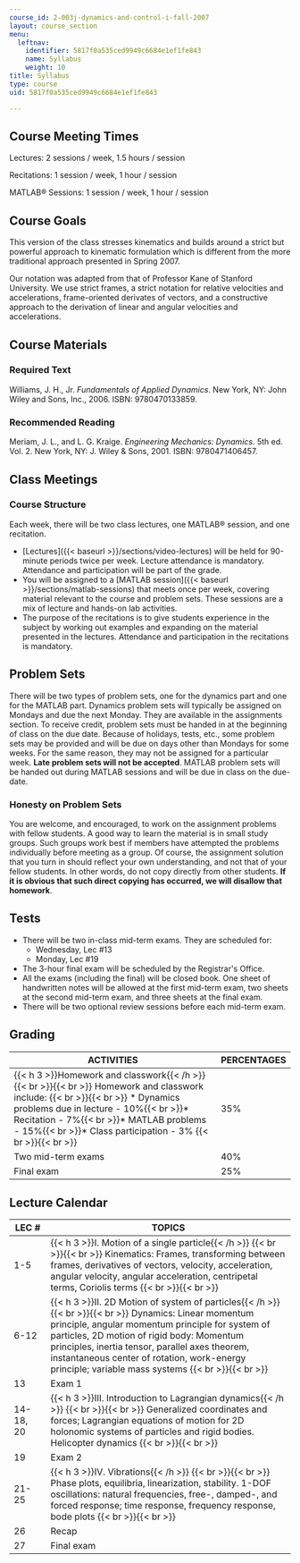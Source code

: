 ```yaml
---
course_id: 2-003j-dynamics-and-control-i-fall-2007
layout: course_section
menu:
  leftnav:
    identifier: 5817f0a535ced9949c6684e1ef1fe843
    name: Syllabus
    weight: 10
title: Syllabus
type: course
uid: 5817f0a535ced9949c6684e1ef1fe843

---
```


Course Meeting Times
--------------------

Lectures: 2 sessions / week, 1.5 hours / session

Recitations: 1 session / week, 1 hour / session

MATLAB® Sessions: 1 session / week, 1 hour / session

Course Goals
------------

This version of the class stresses kinematics and builds around a strict but powerful approach to kinematic formulation which is different from the more traditional approach presented in Spring 2007.

Our notation was adapted from that of Professor Kane of Stanford University. We use strict frames, a strict notation for relative velocities and accelerations, frame-oriented derivates of vectors, and a constructive approach to the derivation of linear and angular velocities and accelerations.

Course Materials
----------------

### Required Text

Williams, J. H., Jr. _Fundamentals of Applied Dynamics_. New York, NY: John Wiley and Sons, Inc., 2006. ISBN: 9780470133859.

### Recommended Reading

Meriam, J. L., and L. G. Kraige. _Engineering Mechanics: Dynamics_. 5th ed. Vol. 2. New York, NY: J. Wiley & Sons, 2001. ISBN: 9780471406457.

Class Meetings
--------------

### Course Structure

Each week, there will be two class lectures, one MATLAB® session, and one recitation.

*   [Lectures]({{< baseurl >}}/sections/video-lectures) will be held for 90-minute periods twice per week. Lecture attendance is mandatory. Attendance and participation will be part of the grade.
*   You will be assigned to a [MATLAB session]({{< baseurl >}}/sections/matlab-sessions) that meets once per week, covering material relevant to the course and problem sets. These sessions are a mix of lecture and hands-on lab activities.
*   The purpose of the recitations is to give students experience in the subject by working out examples and expanding on the material presented in the lectures. Attendance and participation in the recitations is mandatory.

Problem Sets
------------

There will be two types of problem sets, one for the dynamics part and one for the MATLAB part. Dynamics problem sets will typically be assigned on Mondays and due the next Monday. They are available in the assignments section. To receive credit, problem sets must be handed in at the beginning of class on the due date. Because of holidays, tests, etc., some problem sets may be provided and will be due on days other than Mondays for some weeks. For the same reason, they may not be assigned for a particular week. **Late problem sets will not be accepted**. MATLAB problem sets will be handed out during MATLAB sessions and will be due in class on the due-date.

### Honesty on Problem Sets

You are welcome, and encouraged, to work on the assignment problems with fellow students. A good way to learn the material is in small study groups. Such groups work best if members have attempted the problems individually before meeting as a group. Of course, the assignment solution that you turn in should reflect your own understanding, and not that of your fellow students. In other words, do not copy directly from other students. **If it is obvious that such direct copying has occurred, we will disallow that homework**.

Tests
-----

*   There will be two in-class mid-term exams. They are scheduled for:
    *   Wednesday, Lec #13
    *   Monday, Lec #19
*   The 3-hour final exam will be scheduled by the Registrar's Office.
*   All the exams (including the final) will be closed book. One sheet of handwritten notes will be allowed at the first mid-term exam, two sheets at the second mid-term exam, and three sheets at the final exam.
*   There will be two optional review sessions before each mid-term exam.

Grading
-------

| ACTIVITIES | PERCENTAGES |
| --- | --- |
| {{< h 3 >}}Homework and classwork{{< /h >}} {{< br >}}{{< br >}} Homework and classwork include: {{< br >}}{{< br >}} *   Dynamics problems due in lecture - 10%{{< br >}}*   Recitation - 7%{{< br >}}*   MATLAB problems - 15%{{< br >}}*   Class participation - 3% {{< br >}}{{< br >}}  | 35% |
| Two mid-term exams | 40% |
| Final exam | 25% 

  

Lecture Calendar
----------------

| LEC # | TOPICS |
| --- | --- |
| 1-5 | {{< h 3 >}}I. Motion of a single particle{{< /h >}} {{< br >}}{{< br >}} Kinematics: Frames, transforming between frames, derivatives of vectors, velocity, acceleration, angular velocity, angular acceleration, centripetal terms, Coriolis terms {{< br >}}{{< br >}}  |
| 6-12 | {{< h 3 >}}II. 2D Motion of system of particles{{< /h >}} {{< br >}}{{< br >}} Dynamics: Linear momentum principle, angular momentum principle for system of particles, 2D motion of rigid body: Momentum principles, inertia tensor, parallel axes theorem, instantaneous center of rotation, work-energy principle; variable mass systems {{< br >}}{{< br >}}  |
| 13 | Exam 1 |
| 14-18, 20 | {{< h 3 >}}III. Introduction to Lagrangian dynamics{{< /h >}} {{< br >}}{{< br >}} Generalized coordinates and forces; Lagrangian equations of motion for 2D holonomic systems of particles and rigid bodies. Helicopter dynamics {{< br >}}{{< br >}}  |
| 19 | Exam 2 |
| 21-25 | {{< h 3 >}}IV. Vibrations{{< /h >}} {{< br >}}{{< br >}} Phase plots, equilibria, linearization, stability. 1-DOF oscillations: natural frequencies, free-, damped-, and forced response; time response, frequency response, bode plots {{< br >}}{{< br >}}  |
| 26 | Recap |
| 27 | Final exam